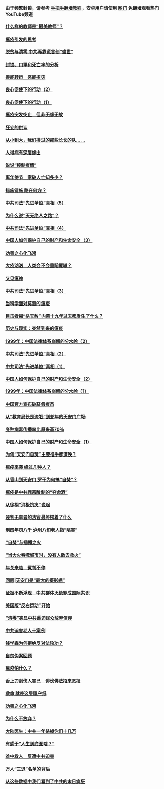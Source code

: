 #### 由于频繁封锁，请参考 [手把手翻墙教程](https://github.com/gfw-breaker/guides/wiki/)，安卓用户请使用 [网门](https://github.com/gfw-breaker/nogfw/blob/master/dl.md?t=03071200) 免翻墙观看热门YouTube频道 

#### [什么样的教师是“最美教师”？](../pages/19/421755.md?t=03071200) 

#### [瘟疫引发的思考](../pages/19/421594.md?t=03071200) 

#### [脱贫与清零 中共再靠谎言创“盛世”](../pages/19/421590.md?t=03071200) 

#### [封锁、口罩和死亡率的分析](../pages/19/421495.md?t=03071200) 

#### [善能转运　恶能招灾](../pages/19/421334.md?t=03071200) 

#### [良心促使下的行动（2）](../pages/19/421361.md?t=03071200) 

#### [良心促使下的行动（1）](../pages/19/421302.md?t=03071200) 

#### [瘟疫突发突止　但非无缘无故](../pages/19/421281.md?t=03071200) 

#### [狂妄的供认](../pages/19/421199.md?t=03071200) 

#### [从小到大，我们排过的那些长长的队……](../pages/19/421243.md?t=03071200) 

#### [人得病有深层缘由](../pages/19/420864.md?t=03071200) 

#### [说说“控制疫情”](../pages/19/420831.md?t=03071200) 

#### [离年傍节　家破人亡知多少？](../pages/19/420563.md?t=03071200) 

#### [措施错施  路在何方？](../pages/19/420076.md?t=03071200) 

#### [中共司法“先进单位”真相（5）](../pages/19/419453.md?t=03071200) 

#### [为什么说“天无绝人之路”？](../pages/19/419618.md?t=03071200) 

#### [中共司法“先进单位”真相（4）](../pages/19/419452.md?t=03071200) 

#### [中国人如何保护自己的财产和生命安全（3）](../pages/19/419405.md?t=03071200) 

#### [劝善之心化飞鸿](../pages/19/418758.md?t=03071200) 

#### [大疫汹汹　人类会不会重蹈覆辙？](../pages/19/419691.md?t=03071200) 

#### [又见瘟神](../pages/19/419225.md?t=03071200) 

#### [中共司法“先进单位”真相（3）](../pages/19/419451.md?t=03071200) 

#### [当科学面对莫测的瘟疫](../pages/19/419625.md?t=03071200) 

#### [目击者揭“杀无赦”内幕十九年过去都发生了什么？](../pages/19/419617.md?t=03071200) 

#### [历史与现实：突然到来的瘟疫](../pages/19/419619.md?t=03071200) 

#### [1999年：中国法律体系崩解的分水岭（2）](../pages/19/419455.md?t=03071200) 

#### [中共司法“先进单位”真相（2）](../pages/19/419450.md?t=03071200) 

#### [中共司法“先进单位”真相（1）](../pages/19/419449.md?t=03071200) 

#### [中国人如何保护自己的财产和生命安全（2）](../pages/19/419404.md?t=03071200) 

#### [1999年：中国法律体系崩解的分水岭（1）](../pages/19/419454.md?t=03071200) 

#### [中国官方宣布破获假疫苗](../pages/19/419504.md?t=03071200) 

#### [从“教育局长是流氓”到蛇年的天安门广场](../pages/19/419470.md?t=03071200) 

#### [变种病毒传播率比原来高70％](../pages/19/419456.md?t=03071200) 

#### [中国人如何保护自己的财产和生命安全（1）](../pages/19/419403.md?t=03071200) 

#### [为何“天安门自焚”主要推手都遭殃？](../pages/19/419348.md?t=03071200) 

#### [瘟疫来袭 绕过几种人？](../pages/19/419349.md?t=03071200) 

#### [从香山到天安门 罗干为何搞“自焚”？](../pages/19/419270.md?t=03071200) 

#### [瘟疫是中共罪恶酿制的“夺命酒”](../pages/19/419223.md?t=03071200) 

#### [从徐栩“消极抗灾”说起](../pages/19/419224.md?t=03071200) 

#### [诬判无辜者的法官最终捞着了什么](../pages/19/419268.md?t=03071200) 

#### [刑四年罚八千 泸州八旬老人指“陷害”](../pages/19/419232.md?t=03071200) 

#### [“自焚”与插播之火](../pages/19/419226.md?t=03071200) 

#### [“当大火吞噬城市时，没有人敢去救火”](../pages/19/419077.md?t=03071200) 

#### [年关来临　冤判不停](../pages/19/419093.md?t=03071200) 

#### [回顾|天安门是“最大的摄影棚”](../pages/19/380866.md?t=03071200) 

#### [证据不断浮现　中共群体灭绝罪成国际共识](../pages/19/419031.md?t=03071200) 

#### [美国版“反右运动”开始](../pages/19/419030.md?t=03071200) 

#### [“清零”突显中共逼迫民众放弃信仰](../pages/19/418995.md?t=03071200) 

#### [中共迫害老人十案例](../pages/19/418831.md?t=03071200) 

#### [钱学森为何拒绝反对法轮功？](../pages/19/418905.md?t=03071200) 

#### [自焚伪案回顾](../pages/19/418799.md?t=03071200) 

#### [瘟疫怕什么？](../pages/19/418800.md?t=03071200) 

#### [舌上刀剑伤人害己　诽谤佛法招来恶报](../pages/19/418731.md?t=03071200) 

#### [救命 就差这层窗户纸](../pages/19/418706.md?t=03071200) 

#### [劝善之心化飞鸿](../pages/19/416766.md?t=03071200) 

#### [为什么不放弃？](../pages/19/418691.md?t=03071200) 

#### [大陆医生：中共一年杀掉你们十几万](../pages/19/418670.md?t=03071200) 

#### [有感于“人生到底图啥？”](../pages/19/418624.md?t=03071200) 

#### [难中救人　反遭中共迫害](../pages/19/418414.md?t=03071200) 

#### [万人“三退”名单的背后](../pages/19/418505.md?t=03071200) 

#### [从这些数据中我们看到了中共的末日疯狂](../pages/19/418420.md?t=03071200) 


